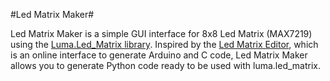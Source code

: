 #Led Matrix Maker#

Led Matrix Maker is a simple GUI interface for 8x8 Led Matrix (MAX7219) using the [Luma.Led_Matrix library](https://github.com/rm-hull/luma.led_matrix). Inspired by the [Led Matrix Editor](https://github.com/xantorohara/led-matrix-editor), which is an online interface to generate Arduino and C code, Led Matrix Maker allows you to generate Python code ready to be used with luma.led_matrix. 

